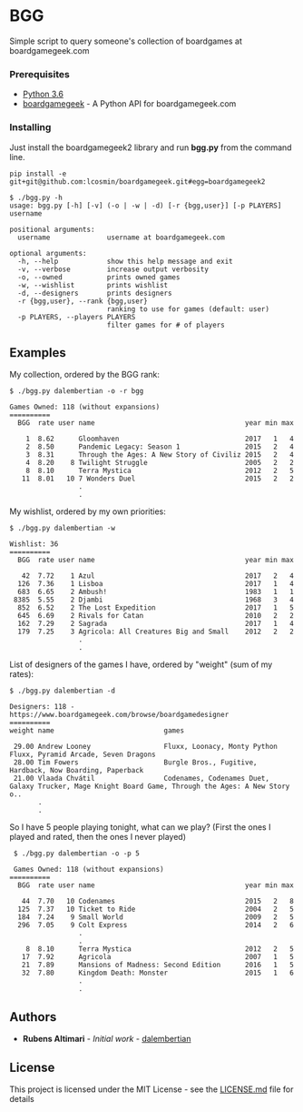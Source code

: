 # BGG

Simple script to query someone's collection of boardgames at boardgamegeek.com

### Prerequisites

* [Python 3.6](https://docs.python.org/3/)
* [boardgamegeek](https://github.com/lcosmin/boardgamegeek/) - A Python API for boardgamegeek.com

### Installing

Just install the boardgamegeek2 library and run **bgg.py** from the command line.

```
pip install -e git+git@github.com:lcosmin/boardgamegeek.git#egg=boardgamegeek2

$ ./bgg.py -h
usage: bgg.py [-h] [-v] (-o | -w | -d) [-r {bgg,user}] [-p PLAYERS] username

positional arguments:
  username              username at boardgamegeek.com

optional arguments:
  -h, --help            show this help message and exit
  -v, --verbose         increase output verbosity
  -o, --owned           prints owned games
  -w, --wishlist        prints wishlist
  -d, --designers       prints designers
  -r {bgg,user}, --rank {bgg,user}
                        ranking to use for games (default: user)
  -p PLAYERS, --players PLAYERS
                        filter games for # of players
```

## Examples

My collection, ordered by the BGG rank:

```
$ ./bgg.py dalembertian -o -r bgg

Games Owned: 118 (without expansions)
==========
  BGG  rate user name                                     year min max

    1  8.62      Gloomhaven                               2017   1   4
    2  8.50      Pandemic Legacy: Season 1                2015   2   4
    3  8.31      Through the Ages: A New Story of Civiliz 2015   2   4
    4  8.20    8 Twilight Struggle                        2005   2   2
    8  8.10      Terra Mystica                            2012   2   5
   11  8.01   10 7 Wonders Duel                           2015   2   2
                 .
                 .
```

My wishlist, ordered by my own priorities:

```
$ ./bgg.py dalembertian -w

Wishlist: 36
==========
  BGG  rate user name                                     year min max

   42  7.72    1 Azul                                     2017   2   4
  126  7.36    1 Lisboa                                   2017   1   4
  683  6.65    2 Ambush!                                  1983   1   1
 8385  5.55    2 Djambi                                   1968   3   4
  852  6.52    2 The Lost Expedition                      2017   1   5
  645  6.69    2 Rivals for Catan                         2010   2   2
  162  7.29    2 Sagrada                                  2017   1   4
  179  7.25    3 Agricola: All Creatures Big and Small    2012   2   2
                 .
                 .
```

List of designers of the games I have, ordered by "weight" (sum of my rates):

```
$ ./bgg.py dalembertian -d

Designers: 118 - https://www.boardgamegeek.com/browse/boardgamedesigner
==========
weight name                           games

 29.00 Andrew Looney                  Fluxx, Loonacy, Monty Python Fluxx, Pyramid Arcade, Seven Dragons                                   
 28.00 Tim Fowers                     Burgle Bros., Fugitive, Hardback, Now Boarding, Paperback                                           
 21.00 Vlaada Chvátil                 Codenames, Codenames Duet, Galaxy Trucker, Mage Knight Board Game, Through the Ages: A New Story o..
       .
       .
```

So I have 5 people playing tonight, what can we play? (First the ones I played and rated, then the ones I never played)

```
 $ ./bgg.py dalembertian -o -p 5

 Games Owned: 118 (without expansions)
==========
  BGG  rate user name                                     year min max

   44  7.70   10 Codenames                                2015   2   8
  125  7.37   10 Ticket to Ride                           2004   2   5
  184  7.24    9 Small World                              2009   2   5
  296  7.05    9 Colt Express                             2014   2   6
                 .
                 .
    8  8.10      Terra Mystica                            2012   2   5
   17  7.92      Agricola                                 2007   1   5
   21  7.89      Mansions of Madness: Second Edition      2016   1   5
   32  7.80      Kingdom Death: Monster                   2015   1   6
                 .
                 .
```

## Authors

* **Rubens Altimari** - *Initial work* - [dalembertian](https://github.com/dalembertian)

## License

This project is licensed under the MIT License - see the [LICENSE.md](LICENSE.md) file for details
